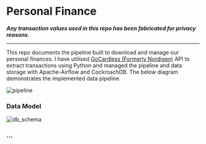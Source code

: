 
# Personal Finance

***Any transaction values used in this repo has been fabricated for privacy reasons.***

-------

This repo documents the pipeline built to download and manage our personal finances. I have utilised [GoCardless (Formerly Nordigen)](https://gocardless.com/bank-account-data/) API to extract transactions using Python and managed the pipeline and data storage with Apache-Airflow and CockroachDB. The below diagram demonstrates the implemented data pipeline. 

![pipeline](https://github.com/joemarron/personal-finance-pipeline/blob/main/misc/data_pipeline.png)


### Data Model
![db_schema](https://github.com/joemarron/personal-finance-pipeline/blob/main/misc/schema.png)

### ...
